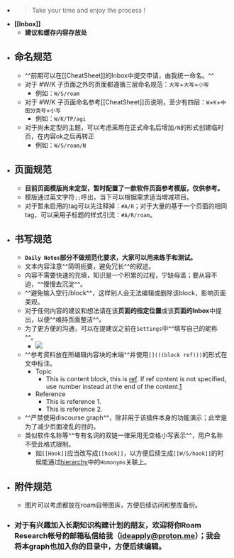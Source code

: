 - > Take your time and enjoy the process !
- **[[Inbox]]**
    - __建议和缓存内容存放处__
- ## 命名规范
    - ^^前期可以在[[CheatSheet]]的Inbox中提交申请，由我统一命名。^^
    - 对于 #W/K 子页面之外的页面都遵循三层命名规范：`大写`+`大写`+`小写`
        - 例如：`W/S/roam`
    - 对于 #W/K 子页面命名参考[[CheatSheet]]页说明，至少有四层：`W`+`K`+`中图分类号`+`小写`
        - 例如：`W/K/TP/agi`
    - 对于尚未定型的主题，可以考虑采用在正式命名后增加`/N`的形式创建临时页，在内容ok之后再转正
        - 例如：`W/S/roam/N`
- ## 页面规范
    - __目前页面模版尚未定型，暂时配置了一款软件页面参考模版，仅供参考。__
    - 模版通过英文字符`;;`呼出，当下可以根据需求适当增减项目。
    - 对于暂未启用的tag可以先注释掉：`#A/R`；对于大量的基于一个页面的相同tag，可以采用子标题的样式引流：`#A/R/roam`。
- ## 书写规范
    - __`Daily Notes`部分不做规范化要求，大家可以用来练手和测试。__
    - 文本内容注意^^简明扼要，避免冗长^^的叙述。
    - 内容不需要快速的充填，知识是一个积累的过程，宁缺毋滥；要从容不迫，^^慢慢去沉淀^^。
    - ^^避免输入空行/block^^，这样别人会无法编辑或删除该block，影响页面美观。
    - 对于任何内容的建议和想法请在该**页面的指定位置**或该**页面的Inbox**中提出，以便^^维持页面整洁^^。
    - 为了更方便的沟通，可以在提建议之前在`Settings`中^^填写自己的昵称^^。
        - ![](https://firebasestorage.googleapis.com/v0/b/firescript-577a2.appspot.com/o/imgs%2Fapp%2FInsightSphere%2FCF7X_eDyF4.png?alt=media&token=bc617517-ef70-4644-9653-b7a8c4a530f3)
    - ^^参考资料放在所编辑内容块的末端^^并使用`[](((block ref)))`的形式在文中标注。
        - Topic
            - This is content block, this is [ref](((h37G0tjJQ))). If ref content is not specified, use number instead at the end of the content.[1](((i35wi6AfY)))
        - Reference
            - This is reference 1.
            - This is reference 2.
    - ^^严禁使用discourse graph^^，除非用于该插件本身的功能演示；此举是为了减少页面凌乱的目的。
    - 类似软件名称等^^专有名词的双链一律采用无空格小写表示^^，用户名称不受此格式限制。
        - 如`[[Hook]]`应当改写成`[[hook]]`，以方便后续生成`[[W/S/hook]]`的时候能通过[hierarchy](((FNajtEHIR)))中的`Homonyms`关联上。
- ## 附件规范
    - 图片可以考虑都放在roam自带图床，方便后续访问和整库备份。
- ### __对于有兴趣加入长期知识构建计划的朋友，欢迎将你Roam Research帐号的邮箱私信给我（ideapply@proton.me）；我会将本graph也加入你的目录中，方便后续编辑。__
